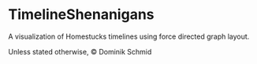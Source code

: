# TimelineShenanigans
A visualization of Homestucks timelines using force directed graph layout.

Unless stated otherwise, © Dominik Schmid

